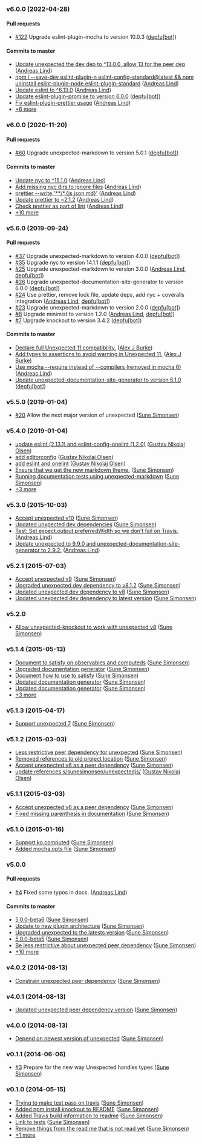 ### v6.0.0 (2022-04-28)

#### Pull requests

- [#122](https://github.com/unexpectedjs/unexpected-knockout/pull/122) Upgrade eslint-plugin-mocha to version 10.0.3 ([depfu[bot]](mailto:23717796+depfu[bot]@users.noreply.github.com))

#### Commits to master

- [Update unexpected the dev dep to ^13.0.0, allow 13 for the peer dep](https://github.com/unexpectedjs/unexpected-knockout/commit/eae8a5efc99f4a8959c202ca2db4ca8dd6bcab0f) ([Andreas Lind](mailto:andreaslindpetersen@gmail.com))
- [npm i --save-dev eslint-plugin-n eslint-config-standard@latest && npm uninstall eslint-plugin-node eslint-plugin-standard](https://github.com/unexpectedjs/unexpected-knockout/commit/fa48e79c4aa1a84656d50ac16c01d16849c8fcdd) ([Andreas Lind](mailto:andreas.lind@workday.com))
- [Update eslint to ^8.13.0](https://github.com/unexpectedjs/unexpected-knockout/commit/90b09e028c40b0c00eb609be7149ac23e2c581c7) ([Andreas Lind](mailto:andreas.lind@workday.com))
- [Update eslint-plugin-promise to version 6.0.0](https://github.com/unexpectedjs/unexpected-knockout/commit/5a530569bb9e391cd4cc1b1222ffe53688184797) ([depfu[bot]](mailto:23717796+depfu[bot]@users.noreply.github.com))
- [Fix eslint-plugin-prettier usage](https://github.com/unexpectedjs/unexpected-knockout/commit/af2ccf878bc4295b190b6592f9ab35b31bcf7863) ([Andreas Lind](mailto:andreas.lind@workday.com))
- [+6 more](https://github.com/unexpectedjs/unexpected-knockout/compare/v6.0.0...v6.0.0)

### v6.0.0 (2020-11-20)

#### Pull requests

- [#60](https://github.com/unexpectedjs/unexpected-knockout/pull/60) Upgrade unexpected-markdown to version 5.0.1 ([depfu[bot]](mailto:23717796+depfu[bot]@users.noreply.github.com))

#### Commits to master

- [Update nyc to ^15.1.0](https://github.com/unexpectedjs/unexpected-knockout/commit/53d9feb0508d2d6cacb302e5cb93ce0eac148f88) ([Andreas Lind](mailto:andreaslindpetersen@gmail.com))
- [Add missing nyc dirs to ignore files](https://github.com/unexpectedjs/unexpected-knockout/commit/f67479b13638ec26cca0411d97f9f0415798bd21) ([Andreas Lind](mailto:andreaslindpetersen@gmail.com))
- [prettier --write '\*\*\/\*.{js,json,md}'](https://github.com/unexpectedjs/unexpected-knockout/commit/95bffd6bda86ade970306f2d110ea61c50d328de) ([Andreas Lind](mailto:andreaslindpetersen@gmail.com))
- [Update prettier to ~2.1.2](https://github.com/unexpectedjs/unexpected-knockout/commit/be773924c88e9a289fc80b23464a39636bf2069f) ([Andreas Lind](mailto:andreaslindpetersen@gmail.com))
- [Check prettier as part of lint](https://github.com/unexpectedjs/unexpected-knockout/commit/5909d266697ef2357d3ffe2b36f52db95a69c168) ([Andreas Lind](mailto:andreaslindpetersen@gmail.com))
- [+10 more](https://github.com/unexpectedjs/unexpected-knockout/compare/v5.6.0...v6.0.0)

### v5.6.0 (2019-09-24)

#### Pull requests

- [#37](https://github.com/unexpectedjs/unexpected-knockout/pull/37) Upgrade unexpected-markdown to version 4.0.0 ([depfu[bot]](mailto:23717796+depfu[bot]@users.noreply.github.com))
- [#35](https://github.com/unexpectedjs/unexpected-knockout/pull/35) Upgrade nyc to version 14.1.1 ([depfu[bot]](mailto:depfu[bot]@users.noreply.github.com))
- [#25](https://github.com/unexpectedjs/unexpected-knockout/pull/25) Upgrade unexpected-markdown to version 3.0.0 ([Andreas Lind](mailto:andreaslindpetersen@gmail.com), [depfu[bot]](mailto:depfu[bot]@users.noreply.github.com))
- [#26](https://github.com/unexpectedjs/unexpected-knockout/pull/26) Upgrade unexpected-documentation-site-generator to version 6.0.0 ([depfu[bot]](mailto:depfu[bot]@users.noreply.github.com))
- [#24](https://github.com/unexpectedjs/unexpected-knockout/pull/24) Use prettier, remove lock file, update deps, add nyc + coveralls integration ([Andreas Lind](mailto:andreaslindpetersen@gmail.com), [depfu[bot]](mailto:depfu[bot]@users.noreply.github.com))
- [#23](https://github.com/unexpectedjs/unexpected-knockout/pull/23) Upgrade unexpected-markdown to version 2.0.0 ([depfu[bot]](mailto:depfu[bot]@users.noreply.github.com))
- [#8](https://github.com/unexpectedjs/unexpected-knockout/pull/8) Upgrade minimist to version 1.2.0 ([Andreas Lind](mailto:andreaslindpetersen@gmail.com), [depfu[bot]](mailto:depfu[bot]@users.noreply.github.com))
- [#7](https://github.com/unexpectedjs/unexpected-knockout/pull/7) Upgrade knockout to version 3.4.2 ([depfu[bot]](mailto:depfu[bot]@users.noreply.github.com))

#### Commits to master

- [Declare full Unexpected 11 compatibility.](https://github.com/unexpectedjs/unexpected-knockout/commit/5858839f43db92ed987365bbecce90f2bcff23a6) ([Alex J Burke](mailto:alex@alexjeffburke.com))
- [Add types to assertions to avoid warning in Unexpected 11.](https://github.com/unexpectedjs/unexpected-knockout/commit/61c7b7474df52f1d2627db417d29296893cb8f37) ([Alex J Burke](mailto:alex@alexjeffburke.com))
- [Use mocha --require instead of --compilers \(removed in mocha 6\)](https://github.com/unexpectedjs/unexpected-knockout/commit/c993f50667dcf2e74d301613bb20f8bc198a838a) ([Andreas Lind](mailto:andreaslindpetersen@gmail.com))
- [Update unexpected-documentation-site-generator to version 5.1.0](https://github.com/unexpectedjs/unexpected-knockout/commit/bc465508a95c1a47608123e113e4898c0ff6d1f1) ([depfu[bot]](mailto:depfu[bot]@users.noreply.github.com))

### v5.5.0 (2019-01-04)

- [#20](https://github.com/unexpectedjs/unexpected-knockout/pull/20) Allow the next major version of unexpected ([Sune Simonsen](mailto:sune@we-knowhow.dk))

### v5.4.0 (2019-01-04)

- [update eslint \(2.13.1\) and eslint-config-onelint \(1.2.0\)](https://github.com/unexpectedjs/unexpected-knockout/commit/20c655a59719269c6c6b8cf6fc256cdf03d3c32e) ([Gustav Nikolaj Olsen](mailto:gno@one.com))
- [add editorconfig](https://github.com/unexpectedjs/unexpected-knockout/commit/b96227dceb83bbc1fb01900e825fbbd136a9ea43) ([Gustav Nikolaj Olsen](mailto:gno@one.com))
- [add eslint and onelint](https://github.com/unexpectedjs/unexpected-knockout/commit/37909e4fd6232ef5d4a4d9c100585743b26a2f87) ([Gustav Nikolaj Olsen](mailto:gno@one.com))
- [Ensure that we get the new markdown theme.](https://github.com/unexpectedjs/unexpected-knockout/commit/0ee81a9a1bda85c19079b0b732ec8757c1c40f04) ([Sune Simonsen](mailto:sune@we-knowhow.dk))
- [Running documentation tests using unexpected-markdown](https://github.com/unexpectedjs/unexpected-knockout/commit/496ca926f73720cbc6af3d371c3daec935ee7b87) ([Sune Simonsen](mailto:sune@we-knowhow.dk))
- [+3 more](https://github.com/unexpectedjs/unexpected-knockout/compare/v5.3.0...v5.4.0)

### v5.3.0 (2015-10-03)

- [Accept unexpected v10](https://github.com/unexpectedjs/unexpected-knockout/commit/8fec51ef84c302434be78d0482649062cfda8e69) ([Sune Simonsen](mailto:sune@we-knowhow.dk))
- [Updated unxpected dev dependencies](https://github.com/unexpectedjs/unexpected-knockout/commit/4b9a24cf477e6bb89a1299a3e0385f52f601aa8e) ([Sune Simonsen](mailto:sune@we-knowhow.dk))
- [Test: Set expect.output.preferredWidth so we don't fail on Travis.](https://github.com/unexpectedjs/unexpected-knockout/commit/266303ca160fc16f2ce440af1e9e250985e31e12) ([Andreas Lind](mailto:andreas@one.com))
- [Update unexpected to 9.9.0 and unexpected-documentation-site-generator to 2.9.2.](https://github.com/unexpectedjs/unexpected-knockout/commit/9fa30e261d10433d53cf7520cd8dfc4294c643ba) ([Andreas Lind](mailto:andreas@one.com))

### v5.2.1 (2015-07-03)

- [Accept unexpected v9](https://github.com/unexpectedjs/unexpected-knockout/commit/5682df43bc12b0ce02ee367658d893e5725c99ef) ([Sune Simonsen](mailto:sune@we-knowhow.dk))
- [Upgraded unexpected dev dependency to v8.1.2](https://github.com/unexpectedjs/unexpected-knockout/commit/d1646517da7bdd53b7a3f0f4cdfbb8316e159466) ([Sune Simonsen](mailto:sune@we-knowhow.dk))
- [Updated unexpected dev dependency to v8](https://github.com/unexpectedjs/unexpected-knockout/commit/55944fceeefb65979f20b34615e3972331fc9b48) ([Sune Simonsen](mailto:sune@we-knowhow.dk))
- [Updated unexpected dev dependency to latest version](https://github.com/unexpectedjs/unexpected-knockout/commit/403695f6a017b6dc6811746372779f846da7cdc9) ([Sune Simonsen](mailto:sune@we-knowhow.dk))

### v5.2.0
- [Allow unexpected-knockout to work with unexpected v8](https://github.com/unexpectedjs/unexpected-knockout/commit/c3a67620f3f938b48a10107f71bf1bf042fa95c7) ([Sune Simonsen](mailto:sune@we-knowhow.dk))

### v5.1.4 (2015-05-13)

- [Document to satisfy on observables and computeds](https://github.com/unexpectedjs/unexpected-knockout/commit/00b7675ef5d5c3856a1833fa6faa3c893ba8cf31) ([Sune Simonsen](mailto:sune@we-knowhow.dk))
- [Upgraded documentation generator](https://github.com/unexpectedjs/unexpected-knockout/commit/0af538ba8a750a6881c2ad18423d262ada07bb81) ([Sune Simonsen](mailto:sune@we-knowhow.dk))
- [Document how to use to satisfy](https://github.com/unexpectedjs/unexpected-knockout/commit/94319c2a66437482f6c061573e5edc00f65d571c) ([Sune Simonsen](mailto:sune@we-knowhow.dk))
- [Updated documentation generator](https://github.com/unexpectedjs/unexpected-knockout/commit/75d44d4607364c1404aae18b6df2bb512c65faa3) ([Sune Simonsen](mailto:sune@we-knowhow.dk))
- [Updated documentation generator](https://github.com/unexpectedjs/unexpected-knockout/commit/9337c1b1a01167b48f85f791eb0c231f1c7e1f2b) ([Sune Simonsen](mailto:sune@we-knowhow.dk))
- [+3 more](https://github.com/unexpectedjs/unexpected-knockout/compare/v5.1.3...v5.1.4)

### v5.1.3 (2015-04-17)

- [Support unexpected 7](https://github.com/unexpectedjs/unexpected-knockout/commit/43d5984f565c22a2ab0de94c8590859b0f5fe074) ([Sune Simonsen](mailto:sune@we-knowhow.dk))

### v5.1.2 (2015-03-03)

- [Less restrictive peer dependency for unexpected](https://github.com/unexpectedjs/unexpected-knockout/commit/ad2f794d3e73814de16a38adcf661475120924ff) ([Sune Simonsen](mailto:sune@we-knowhow.dk))
- [Removed references to old project location](https://github.com/unexpectedjs/unexpected-knockout/commit/630ec7b7c290a2650578eab5cb4edfa99bc7deb3) ([Sune Simonsen](mailto:sune@we-knowhow.dk))
- [Accept unexpected v6 as a peer dependency](https://github.com/unexpectedjs/unexpected-knockout/commit/bd1c5096fe862622b8357e76d71ea77de87719d3) ([Sune Simonsen](mailto:sune@we-knowhow.dk))
- [update references s\/sunesimonsen\/unexpectedjs\/](https://github.com/unexpectedjs/unexpected-knockout/commit/c1032c877d0ecee38a4d0235995c21e5a96eb1b9) ([Gustav Nikolaj Olsen](mailto:gno@one.com))

### v5.1.1 (2015-03-03)

- [Accept unexpected v6 as a peer dependency](https://github.com/unexpectedjs/unexpected-knockout/commit/ca791aae0b5d75899bd6b9929280b255e453787e) ([Sune Simonsen](mailto:sune@we-knowhow.dk))
- [Fixed missing parenthesis in documentation](https://github.com/unexpectedjs/unexpected-knockout/commit/3ac716407f4aad84056695d2b9e6465aeddda01b) ([Sune Simonsen](mailto:sune@we-knowhow.dk))

### v5.1.0 (2015-01-16)

- [Support ko.computed](https://github.com/unexpectedjs/unexpected-knockout/commit/a6e775d656ef94e5260b4ff5616542f841763a9a) ([Sune Simonsen](mailto:sune@we-knowhow.dk))
- [Added mocha.opts file](https://github.com/unexpectedjs/unexpected-knockout/commit/0af628008caaa699d70a90fbde04945ec0f77a46) ([Sune Simonsen](mailto:sune@we-knowhow.dk))

### v5.0.0
#### Pull requests

- [#4](https://github.com/unexpectedjs/unexpected-knockout/pull/4) Fixed some typos in docs. ([Andreas Lind](mailto:andreas@one.com))

#### Commits to master

- [5.0.0-beta6](https://github.com/unexpectedjs/unexpected-knockout/commit/1f4175bedd6805c05e00e7347f84081c7808709c) ([Sune Simonsen](mailto:sune@we-knowhow.dk))
- [Update to new plugin architecture](https://github.com/unexpectedjs/unexpected-knockout/commit/7760abb11f6e6e13e17c5220575331068adcf419) ([Sune Simonsen](mailto:sune@we-knowhow.dk))
- [Upgraded unexpected to the latests version](https://github.com/unexpectedjs/unexpected-knockout/commit/6f762f7fa9eca2ad090bc269fbc6be53949717e3) ([Sune Simonsen](mailto:sune@we-knowhow.dk))
- [5.0.0-beta5](https://github.com/unexpectedjs/unexpected-knockout/commit/268c2b2ff987ac0c7a36a7ae50e3848805f14ef0) ([Sune Simonsen](mailto:sune@we-knowhow.dk))
- [Be less restrictive about unexpected peer dependency](https://github.com/unexpectedjs/unexpected-knockout/commit/88867afa772b5f7957aafa17d604af90f267805c) ([Sune Simonsen](mailto:sune@we-knowhow.dk))
- [+10 more](https://github.com/unexpectedjs/unexpected-knockout/compare/v4.0.2...v5.0.0)

### v4.0.2 (2014-08-13)

- [Constrain unexpected peer dependency](https://github.com/unexpectedjs/unexpected-knockout/commit/1040de7d660bcae4cfdac3b77467d87a2f746268) ([Sune Simonsen](mailto:sune@we-knowhow.dk))

### v4.0.1 (2014-08-13)

- [Updated unexpected peer dependency version](https://github.com/unexpectedjs/unexpected-knockout/commit/fdfe9f9b6036b9027642dae77492324c792c5520) ([Sune Simonsen](mailto:sune@we-knowhow.dk))

### v4.0.0 (2014-08-13)

- [Depend on newest version of unexpected](https://github.com/unexpectedjs/unexpected-knockout/commit/99e42208a3d7cfddb240e23289d68cfb27b8f610) ([Sune Simonsen](mailto:sune@we-knowhow.dk))

### v0.1.1 (2014-06-06)

- [#3](https://github.com/unexpectedjs/unexpected-knockout/pull/3) Prepare for the new way Unexpected handles types ([Sune Simonsen](mailto:sune@we-knowhow.dk))

### v0.1.0 (2014-05-15)

- [Trying to make test pass on travis](https://github.com/unexpectedjs/unexpected-knockout/commit/865a74c79762bdb3de5020d6e521e7db8e870ed9) ([Sune Simonsen](mailto:sune@we-knowhow.dk))
- [Added npm install knockout to README](https://github.com/unexpectedjs/unexpected-knockout/commit/a5c3e31b4197344972cb480207a6b3eef5ea09d6) ([Sune Simonsen](mailto:sune@we-knowhow.dk))
- [Added Travis build information to readme](https://github.com/unexpectedjs/unexpected-knockout/commit/d773e74f5104cb99c6830b7b8fae2c0a98c5bc0b) ([Sune Simonsen](mailto:sune@we-knowhow.dk))
- [Link to tests](https://github.com/unexpectedjs/unexpected-knockout/commit/3ec9c34782f1cdeee126ff923cc1b5e8f3d31b63) ([Sune Simonsen](mailto:sune@we-knowhow.dk))
- [Remove things from the read me that is not read yet](https://github.com/unexpectedjs/unexpected-knockout/commit/946ec3d455d1774cdd7fc1a7c024e1e1f4c7c72f) ([Sune Simonsen](mailto:sune@we-knowhow.dk))
- [+1 more](https://github.com/unexpectedjs/unexpected-knockout/compare/865a74c79762bdb3de5020d6e521e7db8e870ed9%5E...v0.1.0)

